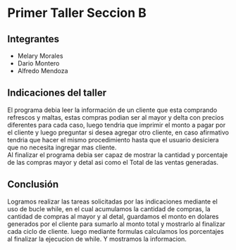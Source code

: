 <H1>Primer Taller Seccion B</H1>

<h2>
  Integrantes
</h2>
<ul>
  <li>
    Melary Morales
  </li>
  <li>
    Dario Montero
  </li>
  <li>
    Alfredo Mendoza
  </li>
  
</ul>

<h2>
  Indicaciones del taller
</h2>
<p>El programa debia leer la información de un cliente que esta comprando refrescos y maltas, estas compras podian ser al mayor y delta con precios diferentes para cada caso, luego tendria que imprimir el monto a pagar por el cliente y luego preguntar si desea agregar otro cliente, en caso afirmativo tendria que hacer el mismo procedimiento hasta que el usuario desiciera que no necesita ingregar mas cliente. <br/> Al finalizar el programa debia ser capaz de mostrar la cantidad y porcentaje de las compras mayor y detal asi como el Total de las ventas generadas.</p>

<h2>
  Conclusión 
</h2>
<p>
  Logramos realizar las tareas solicitadas por las indicaciones
mediante el uso de bucle while, en el cual acumulamos la cantidad de compras, la cantidad de compras al mayor y al detal, guardamos el monto en dolares generados por el cliente para sumarlo al monto total y mostrarlo al finalizar cada ciclo de cliente. luego mediante formulas calculamos los porcentajes al finalizar la ejecucion de while. Y mostramos la informacion. 
</p>
